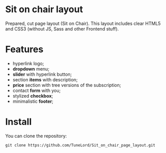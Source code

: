 # Sit on chair layout
Prepared, cut page layout (Sit on Chair). This layout includes clear HTML5 and CSS3 (without JS, Sass and other Frontend stuff). 

<strong><h1>Features</h1></strong>
* hyperlink logo;
* **dropdown** menu;
* **slider** with hyperlink button;
* section **items** with description;
* **price** section with tree versions of the subscription;
* contact **form** with you;
* stylized **checkbox**;
* minimalistic **footer**;

<strong><h1>Install</h1></strong>
You can clone the repository: 

`git clone https://github.com/TuneLord/Sit_on_chair_page_layout.git`
